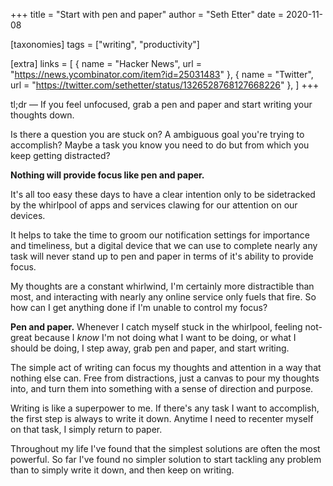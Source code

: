 +++
title = "Start with pen and paper"
author = "Seth Etter"
date = 2020-11-08

[taxonomies]
tags = ["writing", "productivity"]

[extra]
links = [
  { name = "Hacker News", url = "https://news.ycombinator.com/item?id=25031483" },
  { name = "Twitter", url = "https://twitter.com/sethetter/status/1326528768127668226" },
]
+++

tl;dr — If you feel unfocused, grab a pen and paper and start writing your thoughts down.

Is there a question you are stuck on? A ambiguous goal you're trying to accomplish? Maybe a task you know you need to do but from which you keep getting distracted?

**Nothing will provide focus like pen and paper.**

It's all too easy these days to have a clear intention only to be sidetracked by the whirlpool of apps and services clawing for our attention on our devices.

It helps to take the time to groom our notification settings for importance and timeliness, but a digital device that we can use to complete nearly any task will never stand up to pen and paper in terms of it's ability to provide focus.

My thoughts are a constant whirlwind, I'm certainly more distractible than most, and interacting with nearly any online service only fuels that fire. So how can I get anything done if I'm unable to control my focus?

**Pen and paper.** Whenever I catch myself stuck in the whirlpool, feeling not-great because I *know* I'm not doing what I want to be doing, or what I should be doing, I step away, grab pen and paper, and start writing.

The simple act of writing can focus my thoughts and attention in a way that nothing else can. Free from distractions, just a canvas to pour my thoughts into, and turn them into something with a sense of direction and purpose.

Writing is like a superpower to me. If there's any task I want to accomplish, the first step is always to write it down. Anytime I need to recenter myself on that task, I simply return to paper.

Throughout my life I've found that the simplest solutions are often the most powerful. So far I've found no simpler solution to start tackling any problem than to simply write it down, and then keep on writing.